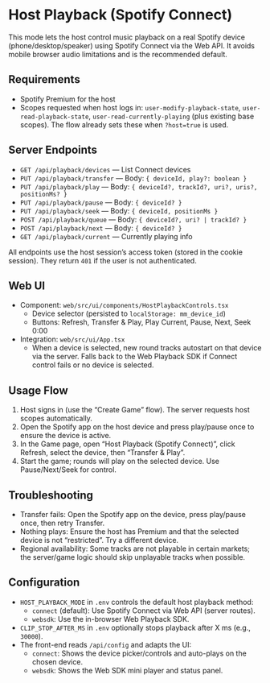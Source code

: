 # Host Playback (Spotify Connect)

This mode lets the host control music playback on a real Spotify device (phone/desktop/speaker) using Spotify Connect via the Web API. It avoids mobile browser audio limitations and is the recommended default.

## Requirements

- Spotify Premium for the host
- Scopes requested when host logs in: `user-modify-playback-state`, `user-read-playback-state`, `user-read-currently-playing` (plus existing base scopes). The flow already sets these when `?host=true` is used.

## Server Endpoints

- `GET /api/playback/devices` — List Connect devices
- `PUT /api/playback/transfer` — Body: `{ deviceId, play?: boolean }`
- `PUT /api/playback/play` — Body: `{ deviceId?, trackId?, uri?, uris?, positionMs? }`
- `PUT /api/playback/pause` — Body: `{ deviceId? }`
- `PUT /api/playback/seek` — Body: `{ deviceId, positionMs }`
- `POST /api/playback/queue` — Body: `{ deviceId?, uri? | trackId? }`
- `POST /api/playback/next` — Body: `{ deviceId? }`
- `GET /api/playback/current` — Currently playing info

All endpoints use the host session’s access token (stored in the cookie session). They return `401` if the user is not authenticated.

## Web UI

- Component: `web/src/ui/components/HostPlaybackControls.tsx`
  - Device selector (persisted to `localStorage: mm_device_id`)
  - Buttons: Refresh, Transfer & Play, Play Current, Pause, Next, Seek 0:00
- Integration: `web/src/ui/App.tsx`
  - When a device is selected, new round tracks autostart on that device via the server. Falls back to the Web Playback SDK if Connect control fails or no device is selected.

## Usage Flow

1. Host signs in (use the “Create Game” flow). The server requests host scopes automatically.
2. Open the Spotify app on the host device and press play/pause once to ensure the device is active.
3. In the Game page, open “Host Playback (Spotify Connect)”, click Refresh, select the device, then “Transfer & Play”.
4. Start the game; rounds will play on the selected device. Use Pause/Next/Seek for control.

## Troubleshooting

- Transfer fails: Open the Spotify app on the device, press play/pause once, then retry Transfer.
- Nothing plays: Ensure the host has Premium and that the selected device is not “restricted”. Try a different device.
- Regional availability: Some tracks are not playable in certain markets; the server/game logic should skip unplayable tracks when possible.

## Configuration

- `HOST_PLAYBACK_MODE` in `.env` controls the default host playback method:
  - `connect` (default): Use Spotify Connect via Web API (server routes).
  - `websdk`: Use the in-browser Web Playback SDK.
- `CLIP_STOP_AFTER_MS` in `.env` optionally stops playback after X ms (e.g., `30000`).
- The front-end reads `/api/config` and adapts the UI:
  - `connect`: Shows the device picker/controls and auto-plays on the chosen device.
  - `websdk`: Shows the Web SDK mini player and status panel.

